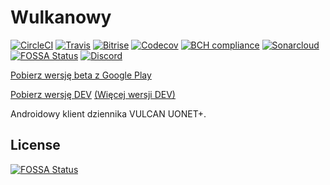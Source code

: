 # Wulkanowy

[![CircleCI](https://img.shields.io/circleci/project/github/wulkanowy/wulkanowy/master.svg?style=flat-square)](https://circleci.com/gh/wulkanowy/wulkanowy)
[![Travis](https://img.shields.io/travis/com/wulkanowy/wulkanowy/master.svg?style=flat-square)](https://travis-ci.com/wulkanowy/wulkanowy)
[![Bitrise](https://img.shields.io/bitrise/daeff1893f3c8128/master.svg?token=Hjm1ACamk86JDeVVJHOeqQ&style=flat-square)](https://www.bitrise.io/app/daeff1893f3c8128)
[![Codecov](https://img.shields.io/codecov/c/github/wulkanowy/wulkanowy/master.svg?style=flat-square)](https://codecov.io/gh/wulkanowy/wulkanowy)
[![BCH compliance](https://bettercodehub.com/edge/badge/wulkanowy/wulkanowy?branch=master)](https://bettercodehub.com/)
[![Sonarcloud](https://sonarcloud.io/api/project_badges/measure?project=io.github.wulkanowy%3Aapp&metric=sqale_rating)](https://sonarcloud.io/dashboard?id=io.github.wulkanowy%3Aapp)
[![FOSSA Status](https://app.fossa.com/api/projects/custom%2B5644%2Fgithub.com%2Fwulkanowy%2Fwulkanowy.svg?type=shield)](https://app.fossa.com/projects/custom%2B5644%2Fgithub.com%2Fwulkanowy%2Fwulkanowy?ref=badge_shield)
[![Discord](https://img.shields.io/discord/390889354199040011.svg?style=flat-square)](https://discord.gg/vccAQBr)

[Pobierz wersję beta z Google Play](https://play.google.com/store/apps/details?id=io.github.wulkanowy&amp;utm_source=vcs)

[Pobierz wersję DEV](https://bitrise-redirector.herokuapp.com/v0.1/apps/f841f20d8f8b1dc8/builds/master/artifacts/0)
[(Więcej wersji DEV)](https://wulkanowy.github.io/dev.html)

Androidowy klient dziennika VULCAN UONET+.


## License

[![FOSSA Status](https://app.fossa.com/api/projects/custom%2B5644%2Fgithub.com%2Fwulkanowy%2Fwulkanowy.svg?type=large)](https://app.fossa.com/projects/custom%2B5644%2Fgithub.com%2Fwulkanowy%2Fwulkanowy?ref=badge_large)
